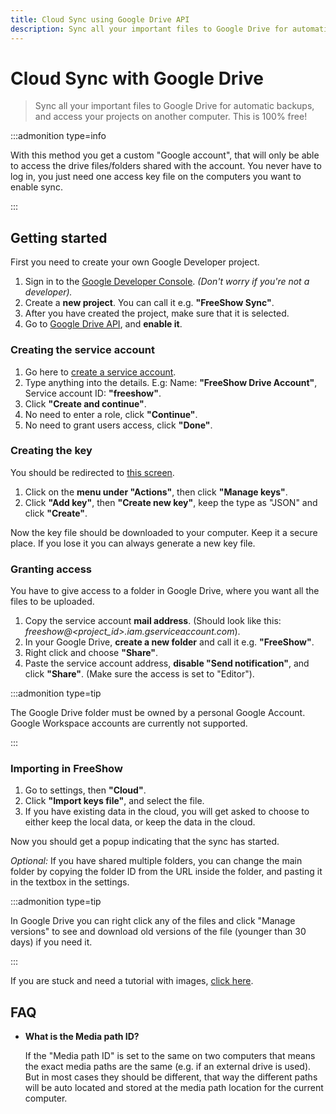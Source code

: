 ```yaml
---
title: Cloud Sync using Google Drive API
description: Sync all your important files to Google Drive for automatic backups, and access your projects on another computer.
---
```


# Cloud Sync with Google Drive

> Sync all your important files to Google Drive for automatic backups, and access your projects on another computer. This is 100% free!

:::admonition type=info

With this method you get a custom "Google account", that will only be able to access the drive files/folders shared with the account. You never have to log in, you just need one access key file on the computers you want to enable sync.

:::

## Getting started

First you need to create your own Google Developer project.

1. Sign in to the [Google Developer Console](https://console.cloud.google.com/projectcreate). _(Don't worry if you're not a developer)._
2. Create a **new project**. You can call it e.g. **"FreeShow Sync"**.
3. After you have created the project, make sure that it is selected.
4. Go to [Google Drive API](https://console.developers.google.com/apis/api/drive.googleapis.com/), and **enable it**.

### Creating the service account

1. Go here to [create a service account](https://console.cloud.google.com/iam-admin/serviceaccounts/create).
2. Type anything into the details. E.g: Name: **"FreeShow Drive Account"**, Service account ID: **"freeshow"**.
3. Click **"Create and continue"**.
4. No need to enter a role, click **"Continue"**.
5. No need to grant users access, click **"Done"**.

### Creating the key

You should be redirected to [this screen](https://console.cloud.google.com/iam-admin/serviceaccounts).

1. Click on the **menu under "Actions"**, then click **"Manage keys"**.
2. Click **"Add key"**, then **"Create new key"**, keep the type as "JSON" and click **"Create"**.

Now the key file should be downloaded to your computer. Keep it a secure place. If you lose it you can always generate a new key file.

### Granting access

You have to give access to a folder in Google Drive, where you want all the files to be uploaded.

1. Copy the service account **mail address**. (Should look like this: _freeshow@<project_id>.iam.gserviceaccount.com_).
2. In your Google Drive, **create a new folder** and call it e.g. **"FreeShow"**.
3. Right click and choose **"Share"**.
4. Paste the service account address, **disable "Send notification"**, and click **"Share"**. (Make sure the access is set to "Editor").

:::admonition type=tip

The Google Drive folder must be owned by a personal Google Account. Google Workspace accounts are currently not supported.

:::

### Importing in FreeShow

1. Go to settings, then **"Cloud"**.
2. Click **"Import keys file"**, and select the file.
3. If you have existing data in the cloud, you will get asked to choose to either keep the local data, or keep the data in the cloud.

Now you should get a popup indicating that the sync has started.

_Optional:_ If you have shared multiple folders, you can change the main folder by copying the folder ID from the URL inside the folder, and pasting it in the textbox in the settings.

:::admonition type=tip

In Google Drive you can right click any of the files and click "Manage versions" to see and download old versions of the file (younger than 30 days) if you need it.

:::

If you are stuck and need a tutorial with images, [click here](https://docs.google.com/document/d/1_6RoONdTN1_gVZbIjyOo9vvCXawV_fomyIo_LofTIs0).

## FAQ

- **What is the Media path ID?**

  If the "Media path ID" is set to the same on two computers that means the exact media paths are the same (e.g. if an external drive is used). But in most cases they should be different, that way the different paths will be auto located and stored at the media path location for the current computer.
